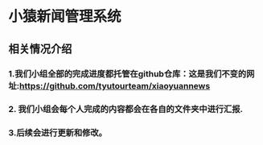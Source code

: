 # 小猿新闻管理系统

## 相关情况介绍

### 1.我们小组全部的完成进度都托管在github仓库：这是我们不变的网址:https://github.com/tyutourteam/xiaoyuannews

### 2. 我们小组会每个人完成的内容都会在各自的文件夹中进行汇报.

### 3.后续会进行更新和修改。



